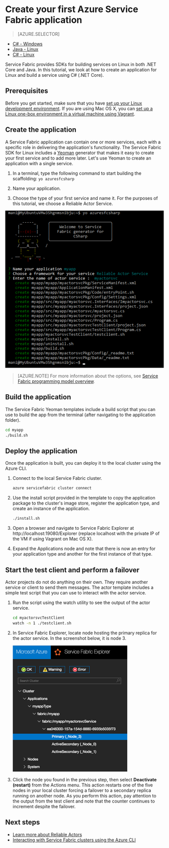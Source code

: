 <properties
   pageTitle="Create your first Service Fabric application on Linux using C#| Azure"
   description="Create and deploy a Service Fabric application using C#"
   services="service-fabric"
   documentationCenter="csharp"
   authors="mani-ramaswamy"
   manager="timlt"
   editor=""/>

<tags
   ms.service="service-fabric"
   ms.devlang="csharp"
   ms.topic="hero-article"
   ms.tgt_pltfrm="NA"
   ms.workload="NA"
   ms.date="10/04/2016"
   ms.author="subramar"/>


# Create your first Azure Service Fabric application

> [AZURE.SELECTOR]
- [C# - Windows](/documentation/articles/service-fabric-create-your-first-application-in-visual-studio/)
- [Java - Linux](/documentation/articles/service-fabric-create-your-first-linux-application-with-java/)
- [C# - Linux](/documentation/articles/service-fabric-create-your-first-linux-application-with-csharp/)

Service Fabric provides SDKs for building services on Linux in both .NET Core and Java. In this tutorial, we look at how to create an application for Linux and build a service using C# (.NET Core).

## Prerequisites

Before you get started, make sure that you have [set up your Linux development environment](/documentation/articles/service-fabric-get-started-linux/). If you are using Mac OS X, you can [set up a Linux one-box environment in a virtual machine using Vagrant](/documentation/articles/service-fabric-get-started-mac/).

## Create the application

A Service Fabric application can contain one or more services, each with a specific role in delivering the application's functionality. The Service Fabric SDK for Linux includes a [Yeoman](http://yeoman.io/) generator that makes it easy to create your first service and to add more later. Let's use Yeoman to create an application with a single service.

1. In a terminal, type the following command to start building the scaffolding: `yo azuresfcsharp`

2. Name your application.

3. Choose the type of your first service and name it. For the purposes of this tutorial, we choose a Reliable Actor Service.

  ![Service Fabric Yeoman generator for C#][sf-yeoman]

>[AZURE.NOTE] For more information about the options, see [Service Fabric programming model overview](/documentation/articles/service-fabric-choose-framework/).

## Build the application

The Service Fabric Yeoman templates include a build script that you can use to build the app from the terminal (after navigating to the application folder).

  ```bash
 cd myapp 
 ./build.sh 
  ```

## Deploy the application

Once the application is built, you can deploy it to the local cluster using the Azure CLI.

1. Connect to the local Service Fabric cluster.

    ```bash
    azure servicefabric cluster connect
    ```

2. Use the install script provided in the template to copy the application package to the cluster's image store, register the application type, and create an instance of the application.

    ```bash
    ./install.sh
    ```

3. Open a browser and navigate to Service Fabric Explorer at http://localhost:19080/Explorer (replace localhost with the private IP of the VM if using Vagrant on Mac OS X).

4. Expand the Applications node and note that there is now an entry for your application type and another for the first instance of that type.

## Start the test client and perform a failover

Actor projects do not do anything on their own. They require another service or client to send them messages. The actor template includes a simple test script that you can use to interact with the actor service.

1. Run the script using the watch utility to see the output of the actor service.

    ```bash
    cd myactorsvcTestClient
    watch -n 1 ./testclient.sh
    ```

2. In Service Fabric Explorer, locate node hosting the primary replica for the actor service. In the screenshot below, it is node 3.

    ![Finding the primary replica in Service Fabric Explorer][sfx-primary]

3. Click the node you found in the previous step, then select **Deactivate (restart)** from the Actions menu. This action restarts one of the five nodes in your local cluster forcing a failover to a secondary replica running on another node. As you perform this action, pay attention to the output from the test client and note that the counter continues to increment despite the failover.


## Next steps

- [Learn more about Reliable Actors](/documentation/articles/service-fabric-reliable-actors-introduction/)
- [Interacting with Service Fabric clusters using the Azure CLI](/documentation/articles/service-fabric-azure-cli/)

<!-- Images -->
[sf-yeoman]: ./media/service-fabric-create-your-first-linux-application-with-csharp/yeoman-csharp.png
[sfx-primary]: ./media/service-fabric-create-your-first-linux-application-with-csharp/sfx-primary.png
